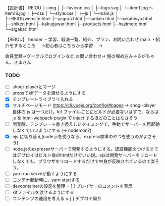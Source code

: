 【設計書】
REIOU
 ├─img
 │  ├─favicon.ico
 │  ├─logo.svg
 │  └─item1.jpg ～ item16.jpg
 │
 ├─css
 │  └─style.css
 │
 ├─js
 │  └─main.js
 │
 ├─REIOUwebsite.html
 ├─yagura.html
 ├─sanken.html
 ├─nakahisya.html
 ├─shiken.html
 ├─kakugawari.html
 ├─products.html
 ├─hazimete.html
 └─aigakari.html

【REIOU】
header
・学習、戦法一覧、紹介、プラン、お問い合わせ
main
・紹介をするところ
　→初心者はこちらから学習
　→

会員登録→グーグルでログインなど
お問い合わせ→
盤の埋め込み→さがちゃん、きまさん

### TODO

- [ ] shogi-playerとマージ
- [ ] propsでkifデータを渡せるようにする
- [x] テンプレートライブラリ入れる
- [x] マルチページモード https://cli.vuejs.org/config/#pages -> shogi-player 自体の js は一つだけ。kif ファイルごとにビルドが必要ないはずで、ならば js を html-webpack-plugin で inject するほどのことはなさそう
- [ ] 開発時、テンプレート書き換えしたタイミングで、手動でサーバーを再起動しなくていいようにする (-> nodemon?)
- [x] ejs に切り替え(node.jsを使うなら、express標準のやつを使うのがよさそう)
- [ ] node.jsのexpresssサーバーで開発するようにする。認証機能をつけるまではデプロイはビルド後のhtmlだけでいい説。ejsは開発サーバーをリロードしなくても、ブラウザをリロードするだけで中身が反映されているので楽そう。
- [ ] yarn run serveが動くようにする
- [ ] コンテナ起動時に、yarn startする
- [ ] devcontainerの設定を整理
= [ ] プレイヤーのコメントを表示
- [ ] kifファイルを渡せるようにする
- [ ] コンテンツの運用を考える
= [ ] デプロイ周り